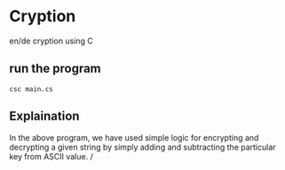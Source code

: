 # Cryption

en/de cryption using C

## run the program

    csc main.cs

## Explaination

In the above program, we have used simple logic for encrypting and decrypting a given string by simply adding and subtracting the particular key from ASCII value.
/